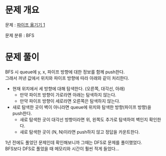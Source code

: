 # 문제 개요

문제 : [파이프 옮기기 1](https://www.acmicpc.net/problem/17070)

문제 분류 : BFS

# 문제 풀이

BFS 시 queue에 y, x, 파이프 방향에 대한 정보를 함께 push한다.  
그래서 꺼낸 값에서 위치와 파이프 방향에 따라 아래와 같이 처리한다.

- 현재 위치에서 세 방향에 대해 탐색한다. (오른쪽, 대각선, 아래)
  - 만약 파이프 방향이 가로라면 아래는 탐색하지 않는다.
  - 만약 파이프 방향이 세로라면 오른쪽은 탐색하지 않는다.
- 새로 탐색한 곳이 벽이 아니라면 queue에 위치와 탐색한 방향(파이프 방향)을 push한다.
  - 새로 탐색한 곳이 대각선 방향이라면 위, 왼쪽도 추가로 탐색하여 벽인지 확인한다.
  - 새로 탐색한 곳이 (N, N)이라면 push하지 않고 정답을 카운트한다.

1년 전에도 풀었던 문제인데 확인해보니까 그때는 DFS로 문제를 풀이했었다.  
BFS보다 DFS로 풀었을 때 메모리와 시간이 훨씬 적게 들었다...
